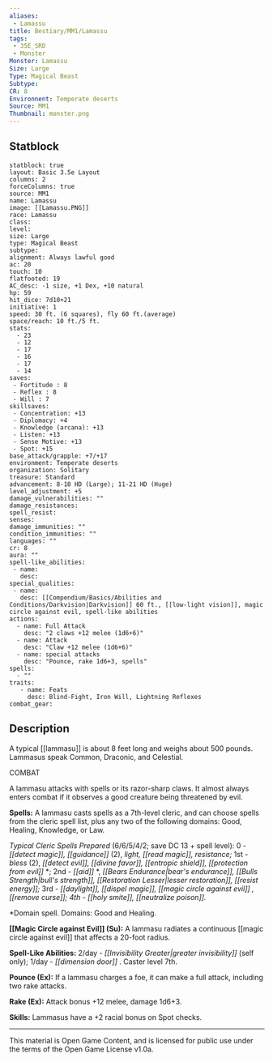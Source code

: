 ```yaml
---
aliases:
 - Lamassu
title: Bestiary/MM1/Lamassu
tags: 
 - 35E_SRD
 - Monster
Monster: Lamassu
Size: Large
Type: Magical Beast
Subtype: 
CR: 8
Environnent: Temperate deserts
Source: MM1
Thumbnail: monster.png
---
```


## Statblock

```statblock
statblock: true
layout: Basic 3.5e Layout
columns: 2
forceColumns: true
source: MM1 
name: Lamassu
image: [[Lamassu.PNG]]
race: Lamassu
class: 
level: 
size: Large
type: Magical Beast
subtype: 
alignment: Always lawful good
ac: 20
touch: 10
flatfooted: 19
AC_desc: -1 size, +1 Dex, +10 natural
hp: 59
hit_dice: 7d10+21
initiative: 1
speed: 30 ft. (6 squares), fly 60 ft.(average)
space/reach: 10 ft./5 ft.
stats:
  - 23
  - 12
  - 17
  - 16
  - 17
  - 14
saves:
 - Fortitude : 8
 - Reflex : 8
 - Will : 7
skillsaves:
 - Concentration: +13
 - Diplomacy: +4
 - Knowledge (arcana): +13
 - Listen: +13
 - Sense Motive: +13
 - Spot: +15
base_attack/grapple: +7/+17
environment: Temperate deserts
organization: Solitary
treasure: Standard
advancement: 8-10 HD (Large); 11-21 HD (Huge)
level_adjustment: +5
damage_vulnerabilities: ""
damage_resistances: 
spell_resist: 
senses: 
damage_immunities: ""
condition_immunities: ""
languages: ""
cr: 8
aura: ""
spell-like_abilities:
 - name: 
   desc: 
special_qualities:
 - name:
   desc: [[Compendium/Basics/Abilities and Conditions/Darkvision|Darkvision]] 60 ft., [[low-light vision]], magic circle against evil, spell-like abilities
actions:
  - name: Full Attack
    desc: "2 claws +12 melee (1d6+6)"
  - name: Attack
    desc: "Claw +12 melee (1d6+6)"
  - name: special attacks
    desc: "Pounce, rake 1d6+3, spells"
spells:
  - ""
traits:
   - name: Feats
     desc: Blind-Fight, Iron Will, Lightning Reflexes
combat_gear:  
```

## Description



A typical [[lammasu]] is about 8 feet long and weighs about 500 pounds. Lammasus speak Common, Draconic, and Celestial.

COMBAT

A lammasu attacks with spells or its razor-sharp claws. It almost always enters combat if it observes a good creature being threatened by evil.


**Spells:** A lammasu casts spells as a 7th-level cleric, and can choose spells from the cleric spell list, plus any two of the following domains: Good, Healing, Knowledge, or Law.


*Typical Cleric Spells Prepared* (6/6/5/4/2; save DC 13 + spell level): 0 - *[[detect magic]], [[guidance]]* (2), *light, [[read magic]], resistance;* 1st - *bless* (2), *[[detect evil]], [[divine favor]], [[entropic shield]], [[protection from evil]]* *; 2nd - *[[aid]]* *, *[[Bears Endurance|bear's endurance]], [[Bulls Strength|bull's strength]], [[Restoration Lesser|lesser restoration]], [[resist energy]];* 3rd - *[[daylight]], [[dispel magic]], [[magic circle against evil]]* *, *[[remove curse]];* 4th - *[[holy smite]]*, [[neutralize poison]].*

*Domain spell. Domains: Good and Healing.


**[[Magic Circle against Evil]] (Su):** A lammasu radiates a continuous [[magic circle against evil]] that affects a 20-foot radius.


**Spell-Like Abilities:** 2/day - *[[Invisibility Greater|greater invisibility]]* (self only); 1/day - *[[dimension door]]* . Caster level 7th.


**Pounce (Ex):** If a lammasu charges a foe, it can make a full attack, including two rake attacks.


**Rake (Ex):** Attack bonus +12 melee, damage 1d6+3.


**Skills:** Lammasus have a +2 racial bonus on Spot checks.

---

This material is Open Game Content, and is licensed for public use under the terms of the Open Game License v1.0a.
